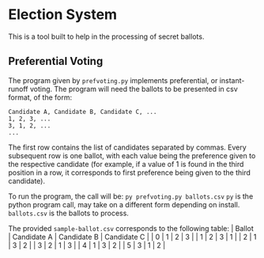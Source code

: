 # Election System

This is a tool built to help in the processing of secret ballots.

## Preferential Voting

The program given by `prefvoting.py` implements preferential, or instant-runoff voting. The program will need the ballots to be presented in csv format, of the form:
```
Candidate A, Candidate B, Candidate C, ...
1, 2, 3, ...
3, 1, 2, ...
...
```
The first row contains the list of candidates separated by commas. Every subsequent row is one ballot, with each value being the preference given to the respective candidate (for example, if a value of 1 is found in the third position in a row, it corresponds to first preference being given to the third candidate).

To run the program, the call will be:
`py prefvoting.py ballots.csv`
`py` is the python program call, may take on a different form depending on install. `ballots.csv` is the ballots to process.

The provided `sample-ballot.csv` corresponds to the following table:
| Ballot | Candidate A | Candidate B | Candidate C |
| 0 | 1 | 2 | 3 |
| 1 | 2 | 3 | 1 |
| 2 | 1 | 3 | 2 |
| 3 | 2 | 1 | 3 |
| 4 | 1 | 3 | 2 |
| 5 | 3 | 1 | 2 |

